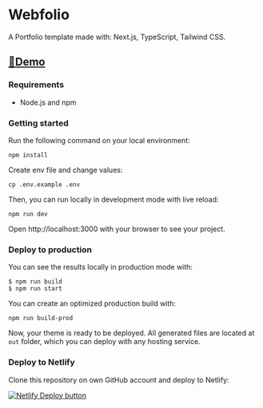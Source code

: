 # Webfolio

A Portfolio template made with: Next.js, TypeScript, Tailwind CSS.

## [👀Demo](https://webfolio.ir)

### Requirements

- Node.js and npm

### Getting started

Run the following command on your local environment:

```
npm install
```

Create env file and change values:

```
cp .env.example .env
```

Then, you can run locally in development mode with live reload:

```
npm run dev
```

Open http://localhost:3000 with your browser to see your project.

### Deploy to production

You can see the results locally in production mode with:

```
$ npm run build
$ npm run start
```

You can create an optimized production build with:

```
npm run build-prod
```

Now, your theme is ready to be deployed. All generated files are located at `out` folder, which you can deploy with any hosting service.

### Deploy to Netlify

Clone this repository on own GitHub account and deploy to Netlify:

[![Netlify Deploy button](https://www.netlify.com/img/deploy/button.svg)](https://app.netlify.com/start/deploy?repository=https://github.com/rezaglmy/webfolio)

